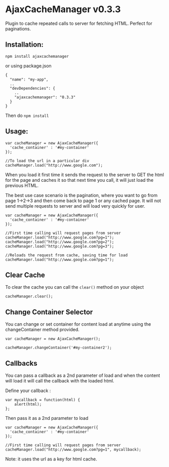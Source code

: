 # AjaxCacheManager v0.3.3

Plugin to cache repeated calls to server for fetching HTML. Perfect for paginations.

Installation:
------------

```
npm install ajaxcachemanager
```
or using package.json

```
{
  "name": "my-app",
  ..
  "devDependencies": {
    ..
    "ajaxcachemanager": "0.3.3"
  }
}
```
Then do `npm install`

Usage:
-----

```
var cacheManager = new AjaxCacheManager({
  'cache_container' : '#my-container' 
});

//To load the url in a particular div
cacheManager.load("http://www.google.com");

```

When you load it first time it sends the request to the server to GET the html for the page and caches it so that next time you call, it will just load the previous HTML. 

The best use case scenario is the pagination, where you want to go from page 1->2->3 and then come back to page 1 or any cached page. It will not send multiple requests to server and will load very quickly for user.


```
var cacheManager = new AjaxCacheManager({
  'cache_container' : '#my-container' 
});

//First time calling will request pages from server
cacheManager.load("http://www.google.com?pg=1");
cacheManager.load("http://www.google.com?pg=2");
cacheManager.load("http://www.google.com?pg=3");

//Reloads the request from cache, saving time for load
cacheManager.load("http://www.google.com?pg=1");

```

Clear Cache
-----------
To clear the cache you can call the `clear()` method on your object

```
cacheManager.clear();
```


Change Container Selector
-------------------------
You can change or set container for content load at anytime using the changeContainer method provided.

```
var cacheManager = new AjaxCacheManager();

cacheManager.changeContainer('#my-container2');

```

Callbacks
---------

You can pass a callback as a 2nd parameter of load and when the content will load it will call the callback with the loaded html.

Define your callback :

```
var mycallback = function(html) {
    alert(html);
};

```
Then pass it as a 2nd parameter to load

```
var cacheManager = new AjaxCacheManager({
  'cache_container' : '#my-container' 
});

//First time calling will request pages from server
cacheManager.load("http://www.google.com?pg=1", mycallback);

```

Note: it uses the url as a key for html cache.
